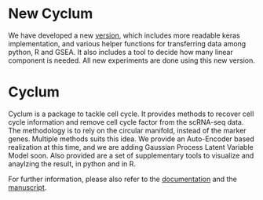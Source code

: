 # New Cyclum
We have developed a new [version](https://github.com/lshh125/cyclum2), which includes more readable keras implementation, and various helper functions for transferring data among python, R and GSEA. It also includes a tool to decide how many linear component is needed. All new experiments are done using this new version.

# Cyclum

Cyclum is a package to tackle cell cycle. It provides methods to recover cell cycle information and remove cell cycle factor from the scRNA-seq data. The methodology is to rely on the circular manifold, instead of the marker genes. Multiple methods suits this idea. We provide an Auto-Encoder based realization at this time, and we are adding Gaussian Process Latent Variable Model soon. Also provided are a set of supplementary tools to visualize and anaylzing the result, in python and in R.

For further information, please also refer to the [documentation](https://kchen-lab.github.io/cyclum/) and the [manuscript](https://www.biorxiv.org/content/10.1101/625566v1).
